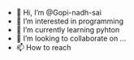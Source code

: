 - 👋 Hi, I’m @Gopi-nadh-sai
- 👀 I’m interested in programming
- 🌱 I’m currently learning pyhton
- 💞️ I’m looking to collaborate on ...
- 📫 How to reach 

<!---
Gopi-nadh-sai/Gopi-nadh-sai is a ✨ special ✨ repository because its `README.md` (this file) appears on your GitHub profile.
You can click the Preview link to take a look at your changes.
--->

